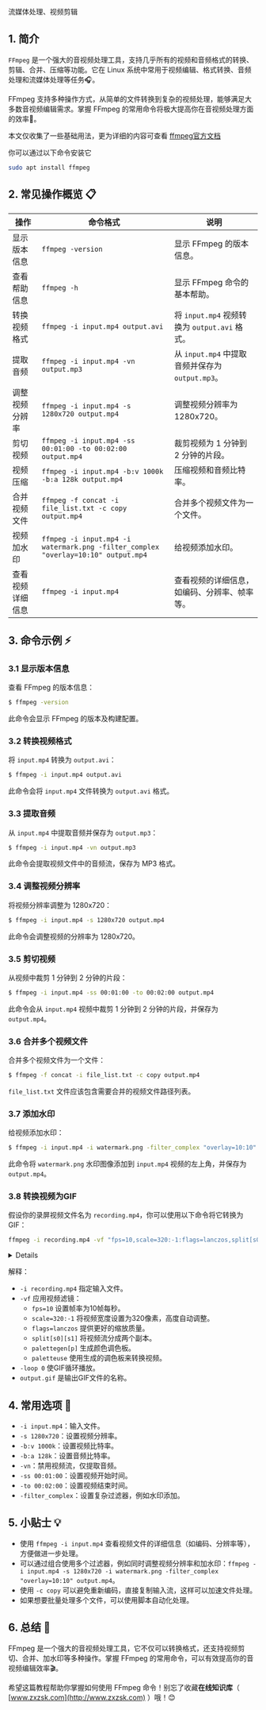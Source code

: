

流媒体处理、视频剪辑

## 1. 简介

`FFmpeg` 是一个强大的音视频处理工具，支持几乎所有的视频和音频格式的转换、剪辑、合并、压缩等功能。它在 Linux 系统中常用于视频编辑、格式转换、音频处理和流媒体处理等任务🎧。

FFmpeg 支持多种操作方式，从简单的文件转换到复杂的视频处理，能够满足大多数音视频编辑需求。掌握 FFmpeg 的常用命令将极大提高你在音视频处理方面的效率🎥。

本文仅收集了一些基础用法，更为详细的内容可查看 [ffmpeg官方文档](https://ffmpeg.org//ffmpeg.html)

你可以通过以下命令安装它
```bash
sudo apt install ffmpeg
```

## 2. 常见操作概览 📋

| 操作                    | 命令格式                               | 说明                                           |
|-------------------------|---------------------------------------|------------------------------------------------|
| 显示版本信息            | `ffmpeg -version`                     | 显示 FFmpeg 的版本信息。                       |
| 查看帮助信息            | `ffmpeg -h`                           | 显示 FFmpeg 命令的基本帮助。                   |
| 转换视频格式            | `ffmpeg -i input.mp4 output.avi`      | 将 `input.mp4` 视频转换为 `output.avi` 格式。  |
| 提取音频                 | `ffmpeg -i input.mp4 -vn output.mp3`  | 从 `input.mp4` 中提取音频并保存为 `output.mp3`。|
| 调整视频分辨率          | `ffmpeg -i input.mp4 -s 1280x720 output.mp4` | 调整视频分辨率为 1280x720。                    |
| 剪切视频                 | `ffmpeg -i input.mp4 -ss 00:01:00 -to 00:02:00 output.mp4` | 裁剪视频为 1 分钟到 2 分钟的片段。              |
| 视频压缩                 | `ffmpeg -i input.mp4 -b:v 1000k -b:a 128k output.mp4` | 压缩视频和音频比特率。                          |
| 合并视频文件             | `ffmpeg -f concat -i file_list.txt -c copy output.mp4` | 合并多个视频文件为一个文件。                    |
| 视频加水印               | `ffmpeg -i input.mp4 -i watermark.png -filter_complex "overlay=10:10" output.mp4` | 给视频添加水印。                                |
| 查看视频详细信息         | `ffmpeg -i input.mp4`                 | 查看视频的详细信息，如编码、分辨率、帧率等。    |

## 3. 命令示例 ⚡

### 3.1 显示版本信息

查看 FFmpeg 的版本信息：

```bash
$ ffmpeg -version
```

此命令会显示 FFmpeg 的版本及构建配置。

### 3.2 转换视频格式

将 `input.mp4` 转换为 `output.avi`：

```bash
$ ffmpeg -i input.mp4 output.avi
```

此命令会将 `input.mp4` 文件转换为 `output.avi` 格式。

### 3.3 提取音频

从 `input.mp4` 中提取音频并保存为 `output.mp3`：

```bash
$ ffmpeg -i input.mp4 -vn output.mp3
```

此命令会提取视频文件中的音频流，保存为 MP3 格式。

### 3.4 调整视频分辨率

将视频分辨率调整为 1280x720：

```bash
$ ffmpeg -i input.mp4 -s 1280x720 output.mp4
```

此命令会调整视频的分辨率为 1280x720。

### 3.5 剪切视频

从视频中裁剪 1 分钟到 2 分钟的片段：

```bash
$ ffmpeg -i input.mp4 -ss 00:01:00 -to 00:02:00 output.mp4
```

此命令会从 `input.mp4` 视频中裁剪 1 分钟到 2 分钟的片段，并保存为 `output.mp4`。

### 3.6 合并多个视频文件

合并多个视频文件为一个文件：

```bash
$ ffmpeg -f concat -i file_list.txt -c copy output.mp4
```

`file_list.txt` 文件应该包含需要合并的视频文件路径列表。

### 3.7 添加水印

给视频添加水印：

```bash
$ ffmpeg -i input.mp4 -i watermark.png -filter_complex "overlay=10:10" output.mp4
```

此命令将 `watermark.png` 水印图像添加到 `input.mp4` 视频的左上角，并保存为 `output.mp4`。

### 3.8 转换视频为GIF

假设你的录屏视频文件名为 `recording.mp4`，你可以使用以下命令将它转换为GIF：

```bash
ffmpeg -i recording.mp4 -vf "fps=10,scale=320:-1:flags=lanczos,split[s0][s1];[s0]palettegen[p];[s1][p]paletteuse" -loop 0 output.gif
```

<details>
这个FFmpeg命令用于将一个视频文件转换为GIF格式。以下是对每个参数的详细解释：

#### 基本参数

- **`-i recording.mp4`**：
  - 指定输入文件。这里是 `recording.mp4`，FFmpeg将从这个文件读取视频数据。

- **`-vf`**：
  - 这个参数用于应用视频滤镜（video filters）。以下是这个滤镜链中的各个部分的解释：

#### 视频滤镜 (`-vf`)

1. **fps=10**：
   - 设置输出视频的帧率为每秒10帧。这意味着每秒将有10个图像帧被转换为GIF格式。较低的帧率可以减小文件大小，但也可能使动画看起来不那么流畅。

2. **scale=320:-1:flags=lanczos**：
   - `scale` 滤镜用于改变视频的分辨率。
     - `320:-1`：将视频的宽度设置为320像素，高度自动调整以保持纵横比。
     - `flags=lanczos`：使用Lanczos缩放算法，该算法在缩放图像时提供较好的质量。

3. **split[s0][s1]**：
   - `split` 滤镜将视频流分成两个副本，分别标记为 `[s0]` 和 `[s1]`。这是为了后续的滤镜处理准备的。

4. **[s0]palettegen[p]**：
   - `palettegen` 滤镜用于从 `[s0]` 流中生成一个调色板 `[p]`。GIF格式只支持最多256色，所以需要生成一个最适合视频的调色板。

5. **[s1][p]paletteuse**：
   - `paletteuse` 滤镜使用前面生成的调色板 `[p]` 来将 `[s1]` 流中的帧转换为GIF格式。

#### 其他参数

- **`-loop 0`**：
  - 设置GIF动画循环播放。`0` 表示无限循环。

- **`output.gif`**：
  - 指定输出文件的名称，这里是 `output.gif`。

#### 总结

这个命令的作用是：
- 从 `recording.mp4` 读取视频。
- 将帧率调整为10帧每秒。
- 调整视频尺寸为宽320像素，高度自动调整。
- 生成一个适合GIF的颜色调色板。
- 使用这个调色板将视频转换为GIF格式，并设置为无限循环播放。

通过这些参数，FFmpeg可以将一个视频文件转换为适合网络分享或展示的GIF动画，平衡了文件大小和动画的流畅性。注意，GIF格式文件通常会比原始视频大得多，因此在设置这些参数时需要考虑文件大小和质量之间的平衡。
</details>

解释：
- `-i recording.mp4` 指定输入文件。
- `-vf` 应用视频滤镜：
    - `fps=10` 设置帧率为10帧每秒。
    - `scale=320:-1` 将视频宽度设置为320像素，高度自动调整。
    - `flags=lanczos` 提供更好的缩放质量。
    - `split[s0][s1]` 将视频流分成两个副本。
    - `palettegen[p]` 生成颜色调色板。
    - `paletteuse` 使用生成的调色板来转换视频。
- `-loop 0` 使GIF循环播放。
- `output.gif` 是输出GIF文件的名称。

## 4. 常用选项 📝

- `-i input.mp4`：输入文件。
- `-s 1280x720`：设置视频分辨率。
- `-b:v 1000k`：设置视频比特率。
- `-b:a 128k`：设置音频比特率。
- `-vn`：禁用视频流，仅提取音频。
- `-ss 00:01:00`：设置视频开始时间。
- `-to 00:02:00`：设置视频结束时间。
- `-filter_complex`：设置复杂过滤器，例如水印添加。

## 5. 小贴士 💡

- 使用 `ffmpeg -i input.mp4` 查看视频文件的详细信息（如编码、分辨率等），方便做进一步处理。
- 可以通过组合使用多个过滤器，例如同时调整视频分辨率和加水印：`ffmpeg -i input.mp4 -s 1280x720 -i watermark.png -filter_complex "overlay=10:10" output.mp4`。
- 使用 `-c copy` 可以避免重新编码，直接复制输入流，这样可以加速文件处理。
- 如果想要批量处理多个文件，可以使用脚本自动化处理。

## 6. 总结 🎯

FFmpeg 是一个强大的音视频处理工具，它不仅可以转换格式，还支持视频剪切、合并、加水印等多种操作。掌握 FFmpeg 的常用命令，可以有效提高你的音视频编辑效率🎬。

希望这篇教程帮助你掌握如何使用 FFmpeg 命令！别忘了收藏**在线知识库**（ [www.zxzsk.com](http://www.zxzsk.com) ）哦！😊

